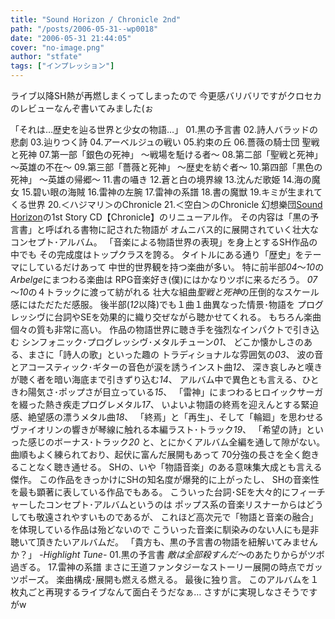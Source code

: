 ```yaml
---
title: "Sound Horizon / Chronicle 2nd"
path: "/posts/2006-05-31--wp0018"
date: "2006-05-31 21:44:05"
cover: "no-image.png"
author: "stfate"
tags: ["インプレッション"]
---
```


ライブ以降SH熱が再燃しまくってしまったので
今更感バリバリですがクロセカのレビューなんぞ書いてみました(ぉ

<!--more-->
「それは…歴史を辿る世界と少女の物語…」
01.黒の予言書
02.詩人バラッドの悲劇
03.辿りつく詩
04.アーベルジュの戦い
05.約束の丘
06.薔薇の騎士団
聖戦と死神
07.第一部「銀色の死神」 ～戦場を駈ける者～
08.第二部「聖戦と死神」 ～英雄の不在～
09.第三部「薔薇と死神」 ～歴史を紡ぐ者～
10.第四部「黒色の死神」 ～英雄の帰郷～
11.書の囁き
12.蒼と白の境界線
13.沈んだ歌姫
14.海の魔女
15.碧い眼の海賊
16.雷神の左腕
17.雷神の系譜
18.書の魔獣
19.キミが生まれてくる世界
20.＜ハジマリ＞のChronicle
21.＜空白＞のChronicle
幻想樂団<a href="http://sound-horizon.net/" target="_blank" title="Sound Horizon">Sound Horizon</a>の1st Story CD【Chronicle】のリニューアル作。
その内容は「黒の予言書」と呼ばれる書物に記された物語が
オムニバス的に展開されていく壮大なコンセプト･アルバム。
「音楽による物語世界の表現」を身上とするSH作品の中でも
その完成度はトップクラスを誇る。
タイトルにある通り「歴史」をテーマにしているだけあって
中世的世界観を持つ楽曲が多い。
特に前半部<em>04</em>～<em>10</em>の<em>Arbelge</em>にまつわる楽曲は
RPG音楽好き(僕)にはかなりツボに来るだろう。
<em>07</em>～<em>10</em>の４トラックに渡って紡がれる
壮大な組曲<em>聖戦と死神</em>の圧倒的なスケール感にはただただ感服。
後半部(<em>12</em>以降)でも１曲１曲異なった情景･物語を
プログレッシヴに台詞やSEを効果的に織り交ぜながら聴かせてくれる。
もちろん楽曲個々の質も非常に高い。
作品の物語世界に聴き手を強烈なインパクトで引き込む
シンフォニック･プログレッシヴ･メタルチューン<em>01</em>、
どこか懐かしさのある、まさに「詩人の歌」といった趣の
トラディショナルな雰囲気の<em>03</em>、
波の音とアコースティック･ギターの音色が涙を誘うインスト曲<em>12</em>、
深き哀しみと嘆きが聴く者を暗い海底まで引きずり込む<em>14</em>、
アルバム中で異色とも言える、ひときわ陽気さ･ポップさが目立っている<em>15</em>、
「雷神」にまつわるヒロイックサーガを綴った熱き疾走プログレメタル<em>17</em>、
いよいよ物語の終焉を迎えんとする緊迫感、絶望感の漂うメタル曲<em>18</em>、
「終焉」と「再生」、そして「輪廻」を思わせるヴァイオリンの響きが琴線に触れる本編ラスト･トラック<em>19</em>、
「希望の詩」といった感じのボーナス･トラック<em>20</em>
と、とにかくアルバム全編を通して隙がない。
曲順もよく練られており、起伏に富んだ展開もあって
70分強の長さを全く飽きることなく聴き通せる。
SHの、いや「物語音楽」のある意味集大成とも言える傑作。
この作品をきっかけにSHの知名度が爆発的に上がったし、
SHの音楽性を最も顕著に表している作品でもある。
こういった台詞･SEを大々的にフィーチャーしたコンセプト･アルバムというのは
ポップス系の音楽リスナーからはどうしても敬遠されやすいものであるが、
これほど高次元で「物語と音楽の融合」を体現している作品は殆どないので
こういった音楽に馴染みのない人にも是非聴いて頂きたいアルバムだ。
「貴方も、黒の予言書の物語を紐解いてみませんか？」
<em>-Highlight Tune-</em>
01.黒の予言書
<em>敵は全部殺すんだ～</em>のあたりからがツボ過ぎる。
17.雷神の系譜
まさに王道ファンタジーなストーリー展開の時点でガッツポーズ。
楽曲構成･展開も燃える燃える。
最後に独り言。
このアルバムを１枚丸ごと再現するライブなんて面白そうだなぁ…
さすがに実現しなさそうですがw
